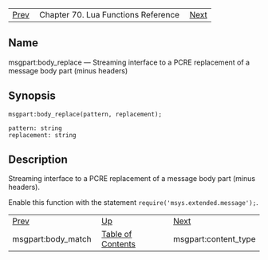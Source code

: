 |     |     |     |
| --- | --- | --- |
| [Prev](lua.ref.msgpart_body_match)  | Chapter 70. Lua Functions Reference |  [Next](lua.ref.msgpart_content_type) |

<a name="lua.ref.msgpart_body_replace"></a>
## Name

msgpart:body_replace — Streaming interface to a PCRE replacement of a message body part (minus headers)

<a name="idp17072432"></a>
## Synopsis

`msgpart:body_replace(pattern, replacement);`

```
pattern: string
replacement: string
```
<a name="idp17075392"></a>
## Description

Streaming interface to a PCRE replacement of a message body part (minus headers).

Enable this function with the statement `require('msys.extended.message');`.

|     |     |     |
| --- | --- | --- |
| [Prev](lua.ref.msgpart_body_match)  | [Up](lua.function.details) |  [Next](lua.ref.msgpart_content_type) |
| msgpart:body_match  | [Table of Contents](index) |  msgpart:content_type |

